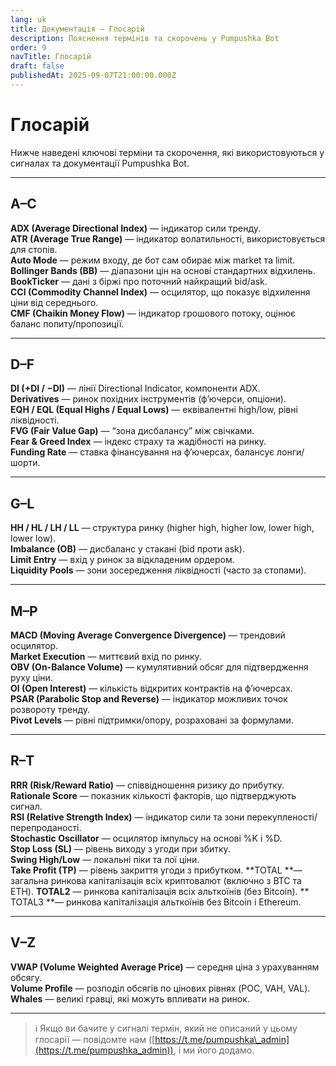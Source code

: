 ```yaml
---
lang: uk
title: Документація — Глосарій
description: Пояснення термінів та скорочень у Pumpushka Bot
order: 9
navTitle: Глосарій
draft: false
publishedAt: 2025-09-07T21:00:00.000Z
---
```


# Глосарій

Нижче наведені ключові терміни та скорочення, які використовуються у сигналах та документації Pumpushka Bot.

***

## A–C

**ADX (Average Directional Index)** — індикатор сили тренду.\
**ATR (Average True Range)** — індикатор волатильності, використовується для стопів.\
**Auto Mode** — режим входу, де бот сам обирає між market та limit.\
**Bollinger Bands (BB)** — діапазони цін на основі стандартних відхилень.\
**BookTicker** — дані з біржі про поточний найкращий bid/ask.\
**CCI (Commodity Channel Index)** — осцилятор, що показує відхилення ціни від середнього.\
**CMF (Chaikin Money Flow)** — індикатор грошового потоку, оцінює баланс попиту/пропозиції.

***

## D–F

**DI (+DI / −DI)** — лінії Directional Indicator, компоненти ADX.\
**Derivatives** — ринок похідних інструментів (ф’ючерси, опціони).\
**EQH / EQL (Equal Highs / Equal Lows)** — еквівалентні high/low, рівні ліквідності.\
**FVG (Fair Value Gap)** — “зона дисбалансу” між свічками.\
**Fear & Greed Index** — індекс страху та жадібності на ринку.\
**Funding Rate** — ставка фінансування на ф’ючерсах, балансує лонги/шорти.

***

## G–L

**HH / HL / LH / LL** — структура ринку (higher high, higher low, lower high, lower low).\
**Imbalance (OB)** — дисбаланс у стакані (bid проти ask).\
**Limit Entry** — вхід у ринок за відкладеним ордером.\
**Liquidity Pools** — зони зосередження ліквідності (часто за стопами).

***

## M–P

**MACD (Moving Average Convergence Divergence)** — трендовий осцилятор.\
**Market Execution** — миттєвий вхід по ринку.\
**OBV (On-Balance Volume)** — кумулятивний обсяг для підтвердження руху ціни.\
**OI (Open Interest)** — кількість відкритих контрактів на ф’ючерсах.\
**PSAR (Parabolic Stop and Reverse)** — індикатор можливих точок розвороту тренду.\
**Pivot Levels** — рівні підтримки/опору, розраховані за формулами.

***

## R–T

**RRR (Risk/Reward Ratio)** — співвідношення ризику до прибутку.\
**Rationale Score** — показник кількості факторів, що підтверджують сигнал.\
**RSI (Relative Strength Index)** — індикатор сили та зони перекупленості/перепроданості.\
**Stochastic Oscillator** — осцилятор імпульсу на основі %K і %D.\
**Stop Loss (SL)** — рівень виходу з угоди при збитку.\
**Swing High/Low** — локальні піки та лої ціни.\
**Take Profit (TP)** — рівень закриття угоди з прибутком.
**TOTAL **— загальна ринкова капіталізація всіх криптовалют (включно з BTC та ETH).  **TOTAL2** — ринкова капіталізація всіх альткоїнів (без Bitcoin).  **
TOTAL3 **— ринкова капіталізація альткоїнів без Bitcoin і Ethereum.  

***

## V–Z

**VWAP (Volume Weighted Average Price)** — середня ціна з урахуванням обсягу.\
**Volume Profile** — розподіл обсягів по цінових рівнях (POC, VAH, VAL).\
**Whales** — великі гравці, які можуть впливати на ринок.

***

> ℹ️ Якщо ви бачите у сигналі термін, який не описаний у цьому глосарії — повідомте нам ([https://t.me/pumpushka\_admin](https://t.me/pumpushka_admin)), і ми його додамо.
